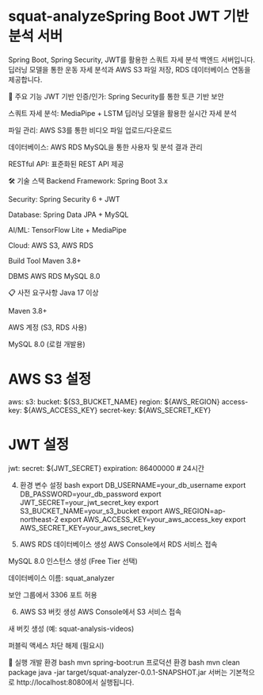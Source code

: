 # squat-analyzeSpring Boot JWT 기반 분석 서버
Spring Boot, Spring Security, JWT를 활용한 스쿼트 자세 분석 백엔드 서버입니다. 딥러닝 모델을 통한 운동 자세 분석과 AWS S3 파일 저장, RDS 데이터베이스 연동을 제공합니다.

🚀 주요 기능
JWT 기반 인증/인가: Spring Security를 통한 토큰 기반 보안

스쿼트 자세 분석: MediaPipe + LSTM 딥러닝 모델을 활용한 실시간 자세 분석

파일 관리: AWS S3를 통한 비디오 파일 업로드/다운로드

데이터베이스: AWS RDS MySQL을 통한 사용자 및 분석 결과 관리

RESTful API: 표준화된 REST API 제공

🛠️ 기술 스택
Backend
Framework: Spring Boot 3.x

Security: Spring Security 6 + JWT

Database: Spring Data JPA + MySQL

AI/ML: TensorFlow Lite + MediaPipe

Cloud: AWS S3, AWS RDS

Build Tool
Maven 3.8+

DBMS
AWS RDS MySQL 8.0

📋 사전 요구사항
Java 17 이상

Maven 3.8+

AWS 계정 (S3, RDS 사용)

MySQL 8.0 (로컬 개발용)

# AWS S3 설정
aws:
  s3:
    bucket: ${S3_BUCKET_NAME}
    region: ${AWS_REGION}
    access-key: ${AWS_ACCESS_KEY}
    secret-key: ${AWS_SECRET_KEY}

# JWT 설정
jwt:
  secret: ${JWT_SECRET}
  expiration: 86400000 # 24시간

4. 환경 변수 설정
bash
export DB_USERNAME=your_db_username
export DB_PASSWORD=your_db_password
export JWT_SECRET=your_jwt_secret_key
export S3_BUCKET_NAME=your_s3_bucket
export AWS_REGION=ap-northeast-2
export AWS_ACCESS_KEY=your_aws_access_key
export AWS_SECRET_KEY=your_aws_secret_key

5. AWS RDS 데이터베이스 생성
AWS Console에서 RDS 서비스 접속

MySQL 8.0 인스턴스 생성 (Free Tier 선택)

데이터베이스 이름: squat_analyzer

보안 그룹에서 3306 포트 허용

6. AWS S3 버킷 생성
AWS Console에서 S3 서비스 접속

새 버킷 생성 (예: squat-analysis-videos)

퍼블릭 액세스 차단 해제 (필요시)

🚀 실행
개발 환경
bash
mvn spring-boot:run
프로덕션 환경
bash
mvn clean package
java -jar target/squat-analyzer-0.0.1-SNAPSHOT.jar
서버는 기본적으로 http://localhost:8080에서 실행됩니다.
